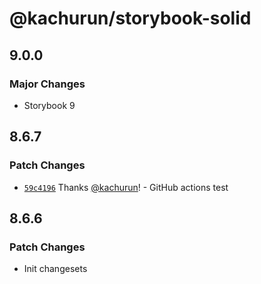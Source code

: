 # @kachurun/storybook-solid

## 9.0.0

### Major Changes

-   Storybook 9


## 8.6.7

### Patch Changes

-   [`59c4196`](https://github.com/kachurun/create-solid-storybook/commit/59c4196c506c33fb129045a76b573f18b8d43b1d) Thanks [@kachurun](https://github.com/kachurun)! - GitHub actions test

## 8.6.6

### Patch Changes

-   Init changesets
